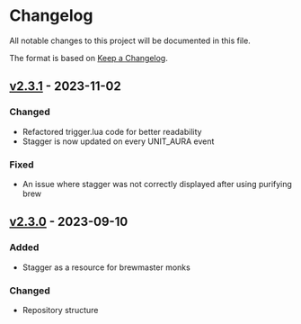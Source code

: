 # Changelog

All notable changes to this project will be documented in this file.

The format is based on [Keep a Changelog](https://keepachangelog.com/en/1.0.0/).

## [v2.3.1] - 2023-11-02

### Changed

* Refactored trigger.lua code for better readability
* Stagger is now updated on every UNIT_AURA event

### Fixed

* An issue where stagger was not correctly displayed after using purifying brew

## [v2.3.0] - 2023-09-10

### Added

* Stagger as a resource for brewmaster monks

### Changed

* Repository structure

[v2.3.0]: https://github.com/yuqo2450/wow_wa_secondpowerbar/compare/v2.2.1...v2.3.0
[v2.3.1]: https://github.com/yuqo2450/wow_wa_secondpowerbar/compare/v2.3.0...v2.3.1
